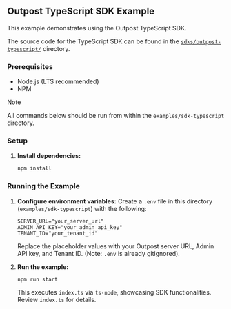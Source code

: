 ## Outpost TypeScript SDK Example

This example demonstrates using the Outpost TypeScript SDK.

The source code for the TypeScript SDK can be found in the [`sdks/outpost-typescript/`](../../sdks/outpost-typescript/) directory.

### Prerequisites

*   Node.js (LTS recommended)
*   NPM

> [!NOTE]
> All commands below should be run from within the `examples/sdk-typescript` directory.

### Setup

1.  **Install dependencies:**
    ```bash
    npm install
    ```

### Running the Example

1.  **Configure environment variables:**
    Create a `.env` file in this directory (`examples/sdk-typescript`) with the following:
    ```dotenv
    SERVER_URL="your_server_url"
    ADMIN_API_KEY="your_admin_api_key"
    TENANT_ID="your_tenant_id"
    ```
    Replace the placeholder values with your Outpost server URL, Admin API key, and Tenant ID. (Note: `.env` is already gitignored).

2.  **Run the example:**
    ```bash
    npm run start
    ```

    This executes `index.ts` via `ts-node`, showcasing SDK functionalities. Review `index.ts` for details.

